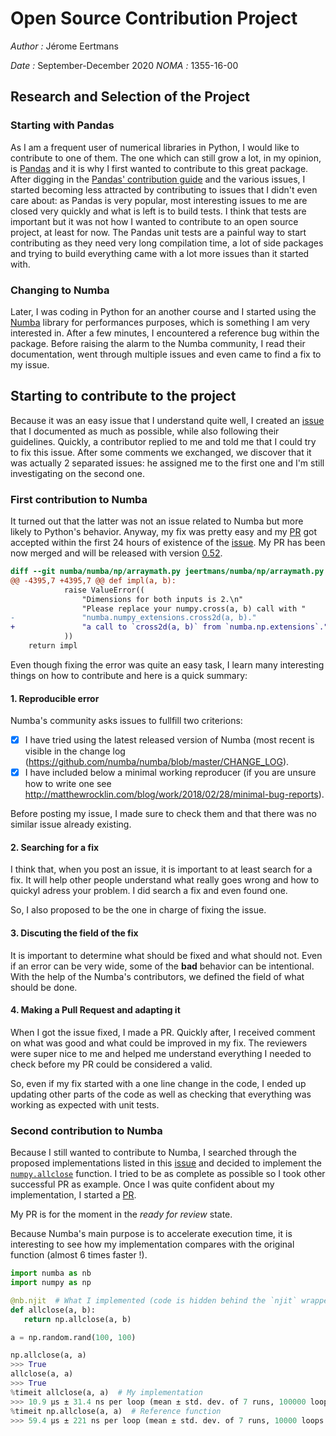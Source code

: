 # Open Source Contribution Project
*Author :* Jérome Eertmans

*Date :* September-December 2020
*NOMA :* 1355-16-00

## Research and Selection of the Project

### Starting with **Pandas**

As I am a frequent user of numerical libraries in Python, I would like to contribute to one of them. The one which can still grow a lot, in my opinion, is [Pandas](https://github.com/pandas-dev/pandas) and it is why I first wanted to contribute to this great package. After digging in the [Pandas' contribution guide](https://pandas.pydata.org/docs/dev/development/contributing.html#where-to-start) and the various issues, I started becoming less attracted by contributing to issues that I didn't even care about: as Pandas is very popular, most interesting issues to me are closed very quickly and what is left is to build tests. I think that tests are important but it was not how I wanted to contribute to an open source project, at least for now. The Pandas unit tests are a painful way to start contributing as they need very long compilation time, a lot of side packages and trying to build everything came with a lot more issues than it started with.

### Changing to **Numba**

Later, I was coding in Python for an another course and I started using the [Numba](https://numba.pydata.org/) library for performances purposes, which is something I am very interested in. After a few minutes, I encountered a reference bug within the package. Before raising the alarm to the Numba community, I read their documentation, went through multiple issues and even came to find a fix to my issue.

## Starting to contribute to the project

Because it was an easy issue that I understand quite well, I created an [issue](https://github.com/numba/numba/issues/6276) that I documented as much as possible, while also following their guidelines. Quickly, a contributor replied to me and told me that I could try to fix this issue. After some comments we exchanged, we discover that it was actually 2 separated issues: he assigned me to the first one and I'm still investigating on the second one.

### First contribution to Numba

It turned out that the latter was not an issue related to Numba but more likely to Python's behavior. Anyway, my fix was pretty easy and my [PR](https://github.com/numba/numba/pull/6277) got accepted within the first 24 hours of existence of the [issue](https://github.com/numba/numba/issues/6276). My PR has been now merged and will be released with version [0.52](https://github.com/numba/numba/milestone/40).

```diff
diff --git numba/numba/np/arraymath.py jeertmans/numba/np/arraymath.py
@@ -4395,7 +4395,7 @@ def impl(a, b):
            raise ValueError((
                "Dimensions for both inputs is 2.\n"
                "Please replace your numpy.cross(a, b) call with "
-               "numba.numpy_extensions.cross2d(a, b)."
+               "a call to `cross2d(a, b)` from `numba.np.extensions`."
            ))
    return impl
```

Even though fixing the error was quite an easy task, I learn many interesting things on how to contribute and here is a quick summary:

#### 1. Reproducible error

Numba's community asks issues to fullfill two criterions:
- [x] I have tried using the latest released version of Numba (most recent is
 visible in the change log (https://github.com/numba/numba/blob/master/CHANGE_LOG).
- [x] I have included below a minimal working reproducer (if you are unsure how
 to write one see http://matthewrocklin.com/blog/work/2018/02/28/minimal-bug-reports).

Before posting my issue, I made sure to check them and that there was no similar issue already existing.

#### 2. Searching for a fix

I think that, when you post an issue, it is important to at least search for a fix. It will help other people understand what really goes wrong and how to quickyl adress your problem. I did search a fix and even found one.

So, I also proposed to be the one in charge of fixing the issue.

#### 3. Discuting the field of the fix

It is important to determine what should be fixed and what should not. Even if an error can be very wide, some of the **bad** behavior can be intentional. With the help of the Numba's contributors, we defined the field of what should be done.

#### 4. Making a Pull Request and adapting it

When I got the issue fixed, I made a PR. Quickly after, I received comment on what was good and what could be improved in my fix. The reviewers were super nice to me and helped me understand everything I needed to check before my PR could be considered a valid.

So, even if my fix started with a one line change in the code, I ended up updating
other parts of the code as well as checking that everything was working as expected
with unit tests.

### Second contribution to Numba

Because I still wanted to contribute to Numba, I searched through the proposed implementations listed in this [issue](https://github.com/numba/numba/issues/4074) and decided to implement the [`numpy.allclose`](https://github.com/numba/numba/issues/4074) function. I tried to be as complete as possible so I took other successful PR as example.
Once I was quite confident about my implementation, I started a [PR](https://github.com/numba/numba/pull/6286).

My PR is for the moment in the *ready for review* state.

Because Numba's main purpose is to accelerate execution time, it is interesting to see how my implementation compares with the original function (almost 6 times faster !).
 ```python
import numba as nb
import numpy as np

@nb.njit  # What I implemented (code is hidden behind the `njit` wrapper)
def allclose(a, b):
    return np.allclose(a, b)

a = np.random.rand(100, 100)

np.allclose(a, a)
>>> True
allclose(a, a)
>>> True
%timeit allclose(a, a)  # My implementation
>>> 10.9 µs ± 31.4 ns per loop (mean ± std. dev. of 7 runs, 100000 loops each)
%timeit np.allclose(a, a)  # Reference function
>>> 59.4 µs ± 221 ns per loop (mean ± std. dev. of 7 runs, 10000 loops each)
```
